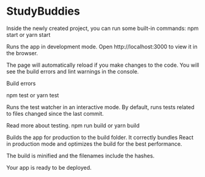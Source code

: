 # StudyBuddies
Inside the newly created project, you can run some built-in commands:
npm start or yarn start

Runs the app in development mode.
Open http://localhost:3000 to view it in the browser.

The page will automatically reload if you make changes to the code.
You will see the build errors and lint warnings in the console.

Build errors 

npm test or yarn test

Runs the test watcher in an interactive mode.
By default, runs tests related to files changed since the last commit.

Read more about testing.
npm run build or yarn build

Builds the app for production to the build folder.
It correctly bundles React in production mode and optimizes the build for the best performance.

The build is minified and the filenames include the hashes.

Your app is ready to be deployed.